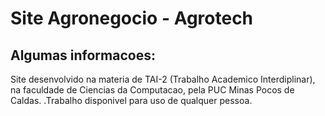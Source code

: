 # Site Agronegocio - Agrotech

## Algumas informacoes:

Site desenvolvido na materia de TAI-2 (Trabalho Academico Interdiplinar), 
na faculdade de Ciencias da Computacao, pela PUC Minas Pocos de Caldas. 
.Trabalho disponivel para uso de qualquer pessoa.


